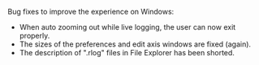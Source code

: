 Bug fixes to improve the experience on Windows:
* When auto zooming out while live logging, the user can now exit properly.
* The sizes of the preferences and edit axis windows are fixed (again).
* The description of ".rlog" files in File Explorer has been shorted.
